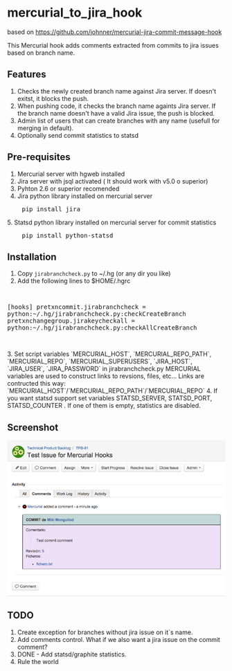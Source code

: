 mercurial_to_jira_hook
======================

based on https://github.com/johnner/mercurial-jira-commit-message-hook

This Mercurial hook adds comments extracted from commits to jira issues based on branch name.

Features
------------
1. Checks the newly created branch name against Jira server. If doesn't exitst, it blocks the push.
2. When pushing code, it checks the branch name againts Jira server. If the branch name doesn't have a valid Jira issue, the push is blocked.
3. Admin list of users that can create branches with any name (usefull for merging in default).
4. Optionally send commit statistics to statsd 

Pre-requisites
------------
1. Mercurial server with hgweb installed
2. Jira server with jsql activated ( It should work with v5.0 o superior)
3. Pyhton 2.6 or superior recomended
4. Jira python library installed on mercurial server
<div>
<pre>
	pip install jira
</pre>
</div>
5. Statsd python library installed on mercurial server for commit statistics
<div>
<pre>
	pip install python-statsd
</pre>
</div>


Installation
------------
1. Copy `jirabranchcheck.py` to ~/.hg (or any dir you like)
2. Add the following lines to $HOME/.hgrc
<div>
<pre>

[hooks]
   pretxncommit.jirabranchcheck = python:~/.hg/jirabranchcheck.py:checkCreateBranch
   pretxnchangegroup.jirakeycheckall = python:~/.hg/jirabranchcheck.py:checkAllCreateBranch

</pre>
</div>
3. Set script variables `MERCURIAL_HOST`, `MERCURIAL_REPO_PATH`, `MERCURIAL_REPO`, `MERCURIAL_SUPERUSERS`, `JIRA_HOST`, `JIRA_USER`, `JIRA_PASSWORD` in jirabranchcheck.py
MERCURIAL variables are used to construct links to revsions, files, etc... Links are contructed this way: `MERCURIAL_HOST`/`MERCURIAL_REPO_PATH`/`MERCURIAL_REPO`
4. If you want statsd support set variables STATSD_SERVER, STATSD_PORT, STATSD_COUNTER . If one of them is empty, statistics are disabled.

Screenshot
------------
![Screenshot](https://raw.githubusercontent.com/mikim83/mercurial_to_jira_hook/master/screenshot/comment%20screenshot.png "Jira Comment example")


TODO
------------
1. Create exception for branches without jira issue on it´s name.
2. Add comments control. What if we also want a jira issue on the commit comment?
3. DONE - Add statsd/graphite statistics.
4. Rule the world
